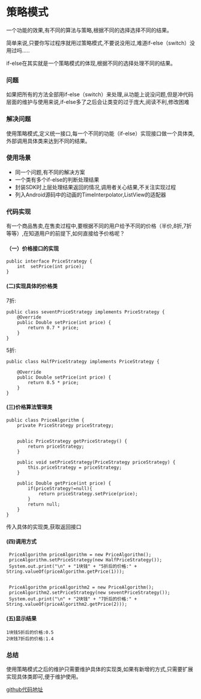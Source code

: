 # 策略模式

一个功能的效果,有不同的算法与策略,根据不同的选择选择不同的结果。

简单来说,只要你写过程序就用过策略模式,不要说没用过,难道if-else（switch）没用过吗.....

if-else在其实就是一个策略模式的体现,根据不同的选择处理不同的结果。


### 问题

如果把所有的方法全部用if-else（switch）来处理,从功能上说没问题,但是冲代码层面的维护与使用来说,if-else多了之后会让类变的过于庞大,阅读不利,修改困难

### 解决问题

使用策略模式,定义统一接口,每一个不同的功能（if-else）实现接口做一个具体类,外部调用具体类来达到不同的结果。

### 使用场景

-  同一个问题,有不同的解决方案
-  一个类有多个if-else的判断处理结果
-  封装SDK时上层处理结果返回的情况,调用者关心结果,不关注实现过程
-  列入Android源码中的动画的TimeInterpolator,ListView的适配器

### 代码实现

有一个商品售卖,在售卖过程中,要根据不同的用户给予不同的价格（半价,8折,7折等等）,在知道用户的前提下,如何直接给予价格呢？

#### （一）价格接口的实现

```
public interface PriceStrategy {
    int  setPrice(int price);
}
```
####  (二)实现具体的价格类

7折:

```
public class seventPriceStrategy implements PriceStrategy {
    @Override
    public Double setPrice(int price) {
        return 0.7 * price;
    }
}
```
5折:

```
public class HalfPriceStrategy implements PriceStrategy {

    @Override
    public Double setPrice(int price) {
        return 0.5 * price;
    }
}
```
#### (三)价格算法管理类

```
public class PriceAlgorithm {
    private PriceStrategy priceStrategy;


    public PriceStrategy getPriceStrategy() {
        return priceStrategy;
    }

    public void setPriceStrategy(PriceStrategy priceStrategy) {
        this.priceStrategy = priceStrategy;
    }

    public Double getPrice(int price) {
        if(priceStrategy!=null){
            return priceStrategy.setPrice(price);
        }
        return null;
    }
}
```
传入具体的实现类,获取返回接口

#### (四)调用方式

```
 PriceAlgorithm priceAlgorithm = new PriceAlgorithm();
 priceAlgorithm.setPriceStrategy(new HalfPriceStrategy());
 System.out.print("\n" + "1块钱" + "5折后的价格:" +  String.valueOf(priceAlgorithm.getPrice(1)));


 PriceAlgorithm priceAlgorithm2 = new PriceAlgorithm();
 priceAlgorithm2.setPriceStrategy(new seventPriceStrategy());
 System.out.print("\n" + "2块钱" + "7折后的价格:" + String.valueOf(priceAlgorithm2.getPrice(2)));
```

#### (五)显示结果

```
1块钱5折后的价格:0.5
2块钱7折后的价格:1.4
```

### 总结

使用策略模式之后的维护只需要维护具体的实现类,如果有新增的方式,只需要扩展实现具体类即可,便于维护使用。

[github代码地址](https://github.com/Allure0/AndroidDesignPattern/blob/master/app/src/main/java/com/allure/designPattern/strategy/StrategyTest.java)